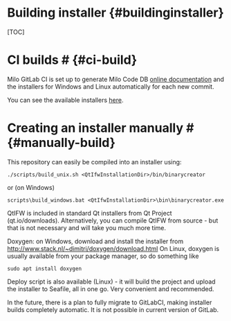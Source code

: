 Building installer {#buildinginstaller}
===

[TOC]

# CI builds # {#ci-build}

Milo GitLab CI is set up to generate Milo Code DB
[online documentation](https://docs.milosolutions.com/milo-code-db/main/) and 
the installers for Windows and Linux automatically for each new commit.

You can see the available installers [here](https://seafile.milosolutions.com/#group/4/lib/abc2c8d4-7551-49f6-9f67-6d4e271c0cd1).

# Creating an installer manually # {#manually-build}

This repository can easily be compiled into an installer using:

```
./scripts/build_unix.sh <QtIfwInstallationDir>/bin/binarycreator
```

or (on Windows)

```
scripts\build_windows.bat <QtIfwInstallationDir>\bin\binarycreator.exe
```

QtIFW is included in standard Qt installers from Qt Project (qt.io/downloads). Alternatively, you can compile QtIFW from source - but that is not necessary and will take you much more time.

Doxygen: on Windows, download and install the installer from http://www.stack.nl/~dimitri/doxygen/download.html
On Linux, doxygen is usually available from your package manager, so do something like

```
sudo apt install doxygen
```

Deploy script is also available (Linux) - it will build the project and upload the installer to Seafile, all in one go. Very convenient and recommended. 

In the future, there is a plan to fully migrate to GitLabCI, making installer builds completely automatic. It is not possible in current version of GitLab.

